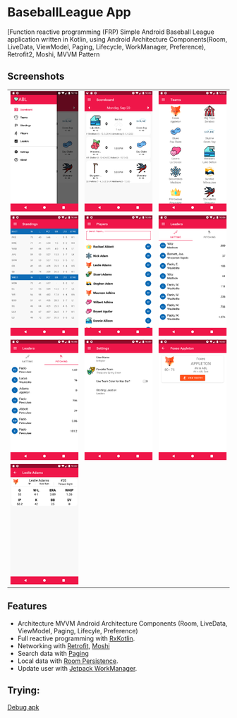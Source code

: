 # BaseballLeague App
[Function reactive programming (FRP) Simple Android Baseball League application written in Kotlin, using Android Architecture Components(Room, LiveData, ViewModel, Paging, Lifecycle, WorkManager, Preference), Retrofit2, Moshi, MVVM Pattern

## Screenshots
|  |  |   |
| :---:                              | :---:                             | :---:                              |
| ![](screenshots/Screenshot_NavigationDrawer.png)  | ![](screenshots/Screenshot_Scoreboard.png) | ![](screenshots/Screenshot_Team.png)  |
| ![](screenshots/Screenshot_Standings.png)  | ![](screenshots/Screenshot_Player.png) | ![](screenshots/Screenshot_Batting.png)  |
| ![](screenshots/Screenshot_Pitching.png)  | ![](screenshots/Screenshot_Setting.png) | ![](screenshots/Screenshot_TeamDetail.png)  |
| ![](screenshots/Screenshot_PlayerDetail.png)

## Features

- Architecture MVVM Android Architecture Components (Room, LiveData, ViewModel, Paging, Lifecyle, Preference)
- Full reactive programming with [RxKotlin](https://github.com/ReactiveX/RxKotlin).
- Networking with [Retrofit](https://square.github.io/retrofit/), [Moshi](https://github.com/square/moshi)
- Search data with [Paging](https://developer.android.com/topic/libraries/architecture/paging/v3-overview)
- Local data with [Room Persistence](https://developer.android.com/topic/libraries/architecture/room).
- Update user with [Jetpack WorkManager](https://developer.android.com/topic/libraries/architecture/workmanager).

## Trying:

  [Debug apk](https://github.com/binhjdev/BaseballLeague/raw/master/outputs/app-debug.apk)
